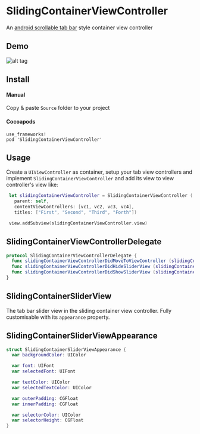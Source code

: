 SlidingContainerViewController
==============================

An [android scrollable tab bar](http://developer.android.com/design/building-blocks/tabs.html#scrollable) style container view controller


Demo
----

![alt tag](https://raw.githubusercontent.com/cemolcay/SlidingContainerViewController/master/demo.gif)


Install
-----

#### Manual

Copy & paste `Source` folder to your project

#### Cocoapods

```
use_frameworks!
pod 'SlidingContainerViewController'
```


Usage
-----

Create a `UIViewController` as container, setup your tab view controllers and implement `SlidingContainerViewController` and add its view to view controller's view like:

``` swift
 let slidingContainerViewController = SlidingContainerViewController (
   parent: self,
   contentViewControllers: [vc1, vc2, vc3, vc4],
   titles: ["First", "Second", "Third", "Forth"])

 view.addSubview(slidingContainerViewController.view)
```


SlidingContainerViewControllerDelegate
---------------------------------------

``` swift
protocol SlidingContainerViewControllerDelegate {
  func slidingContainerViewControllerDidMoveToViewController (slidingContainerViewController: SlidingContainerViewController, viewController: UIViewController, atIndex: Int)
  func slidingContainerViewControllerDidHideSliderView (slidingContainerViewController: SlidingContainerViewController)
  func slidingContainerViewControllerDidShowSliderView (slidingContainerViewController: SlidingContainerViewController)
}

```


SlidingContainerSliderView
--------------------------

The tab bar slider view in the sliding container view controller.
Fully customisable with its `appearance` property.


SlidingContainerSliderViewAppearance
------------------------------------

``` swift
struct SlidingContainerSliderViewAppearance {
  var backgroundColor: UIColor

  var font: UIFont
  var selectedFont: UIFont

  var textColor: UIColor
  var selectedTextColor: UIColor

  var outerPadding: CGFloat
  var innerPadding: CGFloat

  var selectorColor: UIColor
  var selectorHeight: CGFloat
}
```
